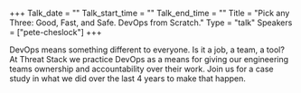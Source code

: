 +++
Talk_date = ""
Talk_start_time = ""
Talk_end_time = ""
Title = "Pick any Three: Good, Fast, and Safe. DevOps from Scratch."
Type = "talk"
Speakers = ["pete-cheslock"]
+++

DevOps means something different to everyone. Is it a job, a team, a tool? At Threat Stack we practice DevOps as a means for giving our engineering teams ownership and accountability over their work. Join us for a case study in what we did over the last 4 years to make that happen.
